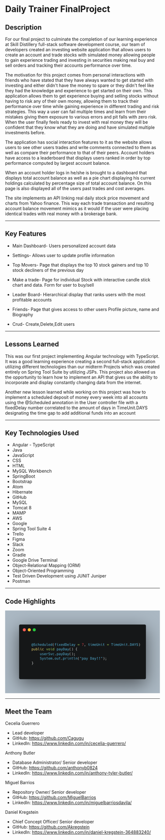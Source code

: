 # Daily Trainer FinalProject

## Description

For our final project to culminate the completion of our learning experience at Skill Distillery full-stack software development course, our team of developers created an investing website application that allows users to create an account and trade stocks with simulated money allowing people to gain experience trading and investing in securities making real buy and sell orders and tracking their accounts performance over time.

The motivation for this project comes from personal interactions with friends who have stated that they have always wanted to get started with investing and either didn't have the money to spare or they didn't feel like they had the knowledge and experience to get started on their own. This application allows them to get experience buying and selling stocks without having to risk any of their own money, allowing them to track their performance over time while gaining experience in different trading and risk strategies. This way a user can fail multiple times and learn from their mistakes giving them exposure to various errors and pit falls with zero risk. When the user finally feels ready to invest with real money they will be confident that they know what they are doing and have simulated multiple investments before.

The application has social interaction features to it as the website allows users to see other users trades and write comments connected to them as well as compare their performance to that of their peers. Account holders have access to a leaderboard that displays users ranked in order by top performance computed by largest account balance.

When an account holder logs in he/she is brought to a dashboard that displays total account balance as well as a pie chart displaying his current holdings calculated by percentage size of total account balance. On this page is also displayed all of the users past trades and cost averages.

The site implements an API linking real daily stock price movement and charts from Yahoo finance. This way each trade transaction and resulting account balance movement mimics as it would if the user were placing identical trades with real money with a brokerage bank.

---
## Key Features

* Main Dashboard- Users personalized account data

* Settings- Allows user to update profile information

* Top Movers- Page that displays the top 10 stock gainers and top 10 stock decliners of the previous day

* Make a trade- Page for individual Stock with interactive candle stick chart and data. Form for user to buy/sell

* Leader Board- Hierarchical display that ranks users with the most profitable accounts

* Friends- Page that gives access to other users Profile picture, name and Biography

* Crud- Create,Delete,Edit users

---
## Lessons Learned

This was our first project implementing Angular technology with TypeScript. It was a good learning experience creating a second full-stack application utilizing different technologies than our midterm Projects which was created entirely on Spring Tool Suite by utilizing JSPs. This project also allowed us the opportunity to learn how to implement an API that gives us the ability to incorporate and display constantly changing data from the internet.

Another new lesson learned while working on this project was how to implement a scheduled deposit of money every week into all accounts using the @Scheduled annotation in the User controller file with a fixedDelay number correlated to the amount of days in TimeUnit.DAYS designating the time gap to add additional funds into an account





---
## Key Technologies Used

* Angular - TypeScript
* Java
* JavaScript
* CSS
* HTML
* MySQL Workbench
* SpringBoot
* Bootstrap
* Atom
* Hibernate
* GitHub
* MySQL
* Tomcat 8
* MAMP
* AWS
* Google
* Spring Tool Suite 4
* Trello
* Figma
* Slack
* Zoom
* Gradle
* Google Drive Terminal
* Object-Relational Mapping (ORM)
* Object-Oriented Programming
* Test Driven Development using JUNIT Juniper
* Postman

---
## Code Highlights

![alt text](codesnippet1.jpg)

---
## Meet the Team

Cecelia Guerrero

* Lead developer
* GitHub: https://github.com/Cagugu
* LinkedIn: https://www.linkedin.com/in/cecelia-guerrero/

Anthony Butler

* Database Administrator/ Senior developer
* GitHub: https://github.com/anthonyb0824
* LinkedIn: https://www.linkedin.com/in/anthony-tyler-butler/

Miguel Barrios

* Repository Owner/ Senior developer
* GitHub: https://github.com/MiguelBarrios
* LinkedIn: https://www.linkedin.com/in/miguelbarriosdavila/

Daniel Kregstein

* Chief Concept Officer/ Senior developer
* GitHub: https://github.com/Akregstein
* LinkedIn: https://www.linkedin.com/in/daniel-kregstein-364883240/
